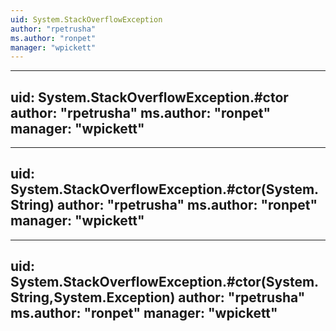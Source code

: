 ```yaml
---
uid: System.StackOverflowException
author: "rpetrusha"
ms.author: "ronpet"
manager: "wpickett"
---
```


---
uid: System.StackOverflowException.#ctor
author: "rpetrusha"
ms.author: "ronpet"
manager: "wpickett"
---

---
uid: System.StackOverflowException.#ctor(System.String)
author: "rpetrusha"
ms.author: "ronpet"
manager: "wpickett"
---

---
uid: System.StackOverflowException.#ctor(System.String,System.Exception)
author: "rpetrusha"
ms.author: "ronpet"
manager: "wpickett"
---
